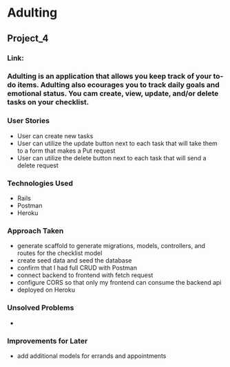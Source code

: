 # Adulting

## Project_4

### Link:

###  Adulting is an application that allows you keep track of your to-do items. Adulting also ecourages you to track daily goals and emotional status. You cam create, view, update, and/or delete tasks on your checklist.

### User Stories 
- User can create new tasks
- User can utilize the update button next to each task that will take them to a form that makes a Put request
- User can utilize the delete button next to each task that will send a delete request 

### Technologies Used 
- Rails
- Postman
- Heroku

### Approach Taken
- generate scaffold to generate migrations, models, controllers, and routes for the checklist model
- create seed data and seed the database
- confirm that I had full CRUD with Postman
- connect backend to frontend with fetch request 
- configure CORS so that only my frontend can consume the backend api
- deployed on Heroku 

### Unsolved Problems
-

### Improvements for Later
- add additional models for errands and appointments